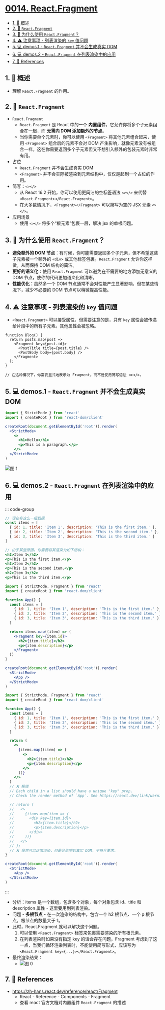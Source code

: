 # [0014. React.Fragment](https://github.com/tnotesjs/TNotes.react/tree/main/notes/0014.%20React.Fragment)

<!-- region:toc -->

- [1. 📝 概述](#1--概述)
- [2. 📒 `React.Fragment`](#2--reactfragment)
- [3. 🤔 为什么使用 `React.Fragment`？](#3--为什么使用-reactfragment)
- [4. ⚠️ 注意事项 - 列表渲染的 `key` 值问题](#4-️-注意事项---列表渲染的-key-值问题)
- [5. 💻 demos.1 - `React.Fragment` 并不会生成真实 DOM](#5--demos1---reactfragment-并不会生成真实-dom)
- [6. 💻 demos.2 - `React.Fragment` 在列表渲染中的应用](#6--demos2---reactfragment-在列表渲染中的应用)
- [7. 🔗 References](#7--references)

<!-- endregion:toc -->

## 1. 📝 概述

- 理解 `React.Fragment` 的作用。

## 2. 📒 `React.Fragment`

- `React.Fragment`
  - `React.Fragment` 是 React 中的一个 **内置组件**，它允许你将多个子元素组合在一起，而 **无需向 DOM 添加额外的节点**。
  - 当你需要单个元素时，你可以使用 `<Fragment>` 将其他元素组合起来，使用 `<Fragment>` 组合后的元素不会对 DOM 产生影响，就像元素没有被组合一样。这在你需要返回多个子元素但又不想引入额外的包装元素时非常有用。
- 占位
  - `React.Fragment` 并不会生成真实 DOM
  - `<Fragment>` 并不会实际被渲染到元素结构中，仅仅是起到一个占位的作用。
- 简写：`<></>`
  - 从 React 16.2 开始，你可以使用更简洁的空标签语法 `<></>` 来代替 `<React.Fragment></React.Fragment>`。
  - 在大多数情况下，`<Fragment></Fragment>` 可以简写为空的 JSX 元素 `<></>`。
- 应用场景
  - 使用 `<></>` 将多个“根元素”包裹一层，解决 jsx 的单根问题。

## 3. 🤔 为什么使用 `React.Fragment`？

- **避免额外的 DOM 节点**：有时候，你可能需要返回多个子元素，但不希望这些子元素被一个额外的 `<div>` 或其他标签包裹。`React.Fragment` 允许你这样做，从而保持 DOM 结构的简洁。
- **更好的语义化**：使用 `React.Fragment` 可以避免在不需要的地方添加无意义的 DOM 节点，使你的代码更加语义化和清晰。
- **性能优化**：虽然多一个 DOM 节点通常不会对性能产生显著影响，但在某些情况下，减少不必要的 DOM 节点可以稍微提高性能。

## 4. ⚠️ 注意事项 - 列表渲染的 `key` 值问题

- `<React.Fragment>` 可以接受属性，但需要注意的是，只有 `key` 属性会被传递给片段中的所有子元素。其他属性会被忽略。

```js{3,6}
function Blog() {
  return posts.map(post =>
    <Fragment key={post.id}>
      <PostTitle title={post.title} />
      <PostBody body={post.body} />
    </Fragment>
  );
}

// 在这种情况下，你需要显式地表示为 Fragment，而不是使用简写语法 <></>。
```

## 5. 💻 demos.1 - `React.Fragment` 并不会生成真实 DOM

```jsx {6-9}
import { StrictMode } from 'react'
import { createRoot } from 'react-dom/client'

createRoot(document.getElementById('root')).render(
  <StrictMode>
    <>
      <h1>Hello</h1>
      <p>This is a paragraph.</p>
    </>
  </StrictMode>
)
```

![图 1](https://cdn.jsdelivr.net/gh/tnotesjs/imgs@main/2025-06-27-22-06-46.png)

## 6. 💻 demos.2 - `React.Fragment` 在列表渲染中的应用

::: code-group

```jsx [🎯 需求描述]
// 现在有这么一组数据
const items = [
  { id: 1, title: 'Item 1', description: 'This is the first item.' },
  { id: 2, title: 'Item 2', description: 'This is the second item.' },
  { id: 3, title: 'Item 3', description: 'This is the third item.' }
]

// 由于某些原因，你需要将其渲染为如下结构：
<h2>Item 1</h2>
<p>This is the first item.</p>
<h2>Item 2</h2>
<p>This is the second item.</p>
<h2>Item 3</h2>
<p>This is the third item.</p>
```

```jsx [✅ 正确写法] {12-15}
import { StrictMode, Fragment } from 'react'
import { createRoot } from 'react-dom/client'

function App() {
  const items = [
    { id: 1, title: 'Item 1', description: 'This is the first item.' },
    { id: 2, title: 'Item 2', description: 'This is the second item.' },
    { id: 3, title: 'Item 3', description: 'This is the third item.' },
  ]

  return items.map((item) => (
    <Fragment key={item.id}>
      <h2>{item.title}</h2>
      <p>{item.description}</p>
    </Fragment>
  ))
}

createRoot(document.getElementById('root')).render(
  <StrictMode>
    <App />
  </StrictMode>
)
```

```jsx [❌ 错误写法] {14-17}
import { StrictMode, Fragment } from 'react'
import { createRoot } from 'react-dom/client'

function App() {
  const items = [
    { id: 1, title: 'Item 1', description: 'This is the first item.' },
    { id: 2, title: 'Item 2', description: 'This is the second item.' },
    { id: 3, title: 'Item 3', description: 'This is the third item.' },
  ]

  return (
    <>
      {items.map((item) => (
        <>
          <h2>{item.title}</h2>
          <p>{item.description}</p>
        </>
      ))}
    </>
  )
  // ❌ 报错
  // Each child in a list should have a unique "key" prop.
  // Check the render method of `App`. See https://react.dev/link/warning-keys for more information.

  // return (
  //   <>
  //     {items.map(item => (
  //       <div key={item.id}>
  //         <h2>{item.title}</h2>
  //         <p>{item.description}</p>
  //       </div>
  //     ))}
  //   </>
  // );
  // ❌ 虽然可以正常渲染，但是会影响到真实 DOM，不符合要求。
}

createRoot(document.getElementById('root')).render(
  <StrictMode>
    <App />
  </StrictMode>
)
```

:::

- 分析：items 是一个数组，包含多个对象，每个对象包含 id、title 和 description 属性 - 这里要用到列表渲染。
- 问题 - **多根节点** - 在一次渲染的结构中，包含一个 h2 根节点、一个 p 根节点，根节点的数量大于 1。
- 此时，React.Fragment 就可以解决这个问题。
  1. 可以使用 `<React.Fragment>` 标签来包裹需要渲染的所有根元素。
  2. 在列表渲染时如果没有指定 key 的话会存在问题，Fragment 考虑到了这一点，当我们循环渲染列表时，不能使用简写形式，应该写为 `<React.Fragment key={...}></React.Fragment>`。
- 最终渲染结果：
  - ![图 0](https://cdn.jsdelivr.net/gh/tnotesjs/imgs@main/2025-06-27-22-06-30.png)

## 7. 🔗 References

- https://zh-hans.react.dev/reference/react/Fragment
  - React - Reference - Components - Fragment
  - 查看 react 官方文档对内置组件 `React.Fragment` 的描述
